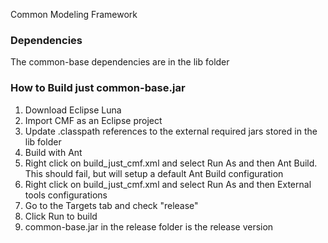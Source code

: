 
Common Modeling Framework

### Dependencies
The common-base dependencies are in the lib folder

### How to Build just common-base.jar
1. Download Eclipse Luna
2. Import CMF as an Eclipse project
3. Update .classpath references to the external required jars stored in the lib folder
4. Build with Ant
  1. Right click on build_just_cmf.xml and select Run As and then Ant Build.  This should fail, but will setup a default Ant Build configuration
  2. Right click on build_just_cmf.xml and select Run As and then External tools configurations
  2. Go to the Targets tab and check "release"
  3. Click Run to build 
5. common-base.jar in the release folder is the release version
